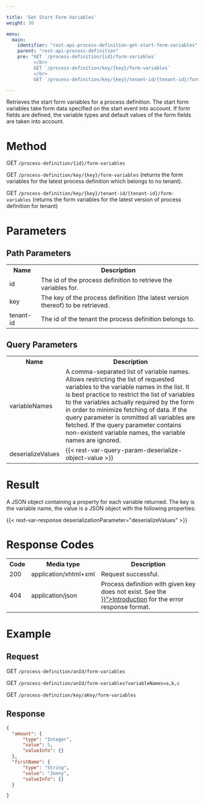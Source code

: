 ```yaml
---

title: 'Get Start Form Variables'
weight: 30

menu:
  main:
    identifier: "rest-api-process-definition-get-start-form-variables"
    parent: "rest-api-process-definition"
    pre: "GET `/process-definition/{id}/form-variables`
          </br>
          GET `/process-definition/key/{key}/form-variables`
          </br>
          GET `/process-definition/key/{key}/tenant-id/{tenant-id}/form-variables`"

---
```


Retrieves the start form variables for a process definition. The start form variables take form data specified on the start event into
account. If form fields are defined, the variable types and default values of the form fields are taken into account.

# Method

GET `/process-definition/{id}/form-variables`

GET `/process-definition/key/{key}/form-variables` (returns the form variables for the latest process definition which belongs to no tenant).

GET `/process-definition/key/{key}/tenant-id/{tenant-id}/form-variables` (returns the form variables for the latest version of process definition for tenant)


# Parameters

## Path Parameters

<table class="table table-striped">
  <tr>
    <th>Name</th>
    <th>Description</th>
  </tr>
  <tr>
    <td>id</td>
    <td>The id of the process definition to retrieve the variables for.</td>
  </tr>
  <tr>
    <td>key</td>
    <td>The key of the process definition (the latest version thereof) to be retrieved.</td>
  </tr>
  <tr>
    <td>tenant-id</td>
    <td>The id of the tenant the process definition belongs to.</td>
  </tr>
</table>


## Query Parameters

<table class="table table-striped">
  <tr>
    <th>Name</th>
    <th>Description</th>
  </tr>
  <tr>
    <td>variableNames</td>
    <td>A comma-separated list of variable names. Allows restricting the list of requested
        variables to the variable names in the list. It is best practice to restrict the list of
        variables to the variables actually required by the form in order to minimize fetching of
        data. If the query parameter is ommitted all variables are fetched. If the query parameter
        contains non-existent variable names, the variable names are ignored.</td>
  </tr>
  <tr>
    <td>deserializeValues</td>
    <td>
      {{< rest-var-query-param-deserialize-object-value >}}
    </td>
  </tr>
</table>

# Result

A JSON object containing a property for each variable returned. The key is the variable name, the
value is a JSON object with the following properties:

{{< rest-var-response deserializationParameter="deserializeValues" >}}

# Response Codes

<table class="table table-striped">
  <tr>
    <th>Code</th>
    <th>Media type</th>
    <th>Description</th>
  </tr>
  <tr>
    <td>200</td>
    <td>application/xhtml+xml</td>
    <td>Request successful.</td>
  </tr>
  <tr>
    <td>404</td>
    <td>application/json</td>
    <td>Process definition with given key does not exist. See the <a href="{{< relref "reference/rest/overview/index.md#error-handling" >}}">Introduction</a> for the error response format.</td>
  </tr>
</table>


# Example

## Request

GET `/process-definition/anId/form-variables`

GET `/process-definition/anId/form-variables?variableNames=a,b,c`

GET `/process-definition/key/aKey/form-variables`

## Response

```json
{
  "amount": {
      "type": "Integer",
      "value": 5,
      "valueInfo": {}
  },
  "firstName": {
      "type": "String",
      "value": "Jonny",
      "valueInfo": {}
  }

}
```
